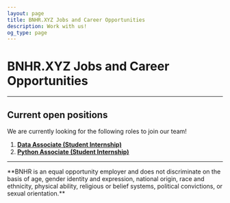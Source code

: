 ```yaml
---
layout: page
title: BNHR.XYZ Jobs and Career Opportunities
description: Work with us!
og_type: page
---
```

# BNHR.XYZ Jobs and Career Opportunities
<hr>

## Current open positions

We are currently looking for the following roles to join our team!

1. [**Data Associate (Student Internship)**](2025/intern-data-bnhr)
2. [**Python Associate (Student Internship)**](2025/intern-python-bnhr)

<hr>
**BNHR is an equal opportunity employer and does not discriminate on the basis of age, gender identity and expression, national origin, race and ethnicity, physical ability, religious or belief systems, political convictions, or sexual orientation.**
